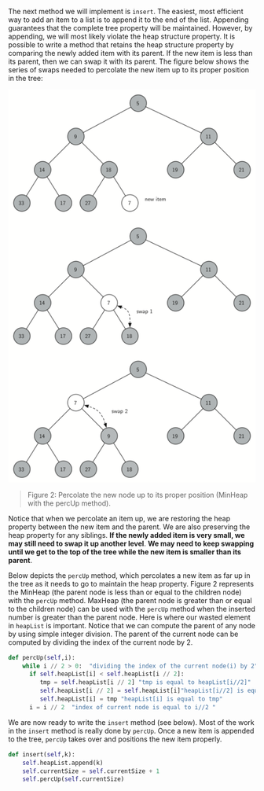 <!--title={Binary Heap: Insert() and percUp()}-->

<!--badges={Algorithms:15,Python:5}-->

<!--concepts={Binary Search Tree Heap}-->

The next method we will implement is `insert`. The easiest, most efficient way to add an item to a list is to append it to the end of the list. Appending guarantees that the complete tree property will be maintained. However, by appending, we will most likely violate the heap structure property. It is possible to write a method that retains the heap structure property by comparing the newly added item with its parent. If the new item is less than its parent, then we can swap it with its parent. The figure below shows the series of swaps needed to percolate the new item up to its proper position in the tree:

<img src="../images/percUp.png">

> Figure 2: Percolate the new node up to its proper position (MinHeap with the percUp method).



Notice that when we percolate an item up, we are restoring the heap property between the new item and the parent. We are also preserving the heap property for any siblings. **If the newly added item is very small, we may still need to swap it up another level**. **We may need to keep swapping until we get to the top of the tree while the new item is smaller than its parent**. 

Below depicts the `percUp` method, which percolates a new item as far up in the tree as it needs to go to maintain the heap property. Figure 2 represents the MinHeap (the parent node is less than or equal to the children node) with the `percUp` method. MaxHeap (the parent node is greater than or equal to the children node) can be used with the `percUp` method when the inserted number is greater than the parent node.  Here is where our wasted element in `heapList` is important. Notice that we can compute the parent of any node by using simple integer division. The parent of the current node can be computed by dividing the index of the current node by 2.

```python
def percUp(self,i):
    while i // 2 > 0:  "dividing the index of the current node(i) by 2"
      if self.heapList[i] < self.heapList[i // 2]:                                                                                   "if heapList[i] is less than heaplist[i//2] "
         tmp = self.heapList[i // 2] "tmp is equal to heapList[i//2]"
         self.heapList[i // 2] = self.heapList[i]"heapList[i//2] is equal to heapList[i]"
         self.heapList[i] = tmp "heapList[i] is equal to tmp"
      i = i // 2  "index of current node is equal to i//2 "
```



We are now ready to write the `insert` method (see below). Most of the work in the `insert` method is really done by `percUp`. Once a new item is appended to the tree, `percUp` takes over and positions the new item properly.

```python
def insert(self,k):
    self.heapList.append(k)
    self.currentSize = self.currentSize + 1
    self.percUp(self.currentSize)
```
